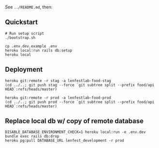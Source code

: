 See `../README.md`, then:

## Quickstart

```
# Run setup script
./bootstrap.sh

cp .env.dev.example .env
heroku local:run rails db:setup
heroku local
```

## Deployment

```
heroku git:remote -r stag -a lenfestlab-food-stag
(cd ../..; git push stag --force `git subtree split --prefix food/api HEAD`:refs/heads/master)

heroku git:remote -r prod -a lenfestlab-food-prod
(cd ../..; git push prod --force `git subtree split --prefix food/api HEAD`:refs/heads/master)
```

## Replace local db w/ copy of remote database

```
DISABLE_DATABASE_ENVIRONMENT_CHECK=1 heroku local:run -e .env.dev bundle exec rails db:drop
heroku pg:pull DATABASE_URL lenfest_development -r prod
```

